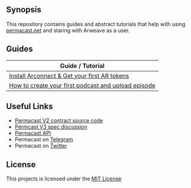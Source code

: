## Synopsis
This repository contains guides and abstract tutorials that help with using [permacast.net](https://permacast.net) and staring with Arweave as a user.

## Guides
| Guide / Tutorial  | 
| ------------- |
| [Install Arconnect & Get your first AR tokens](./docs/getting-ar.md)     | 
| [How to create your first podcast and upload episode](./docs/podcast-setup-v2.md)      |

## Useful Links
- [Permacast V2 contract source code](https://github.com/Parallel-news/permacast/tree/main/v2-contracts)
- [Permcast V3 spec discussion](https://github.com/Parallel-news/permacast/issues/46)
- [Permacast API](https://github.com/Parallel-news/permacast-cache#supported-endpoints)
- Permacast on [Telegram](https://t.me/permacast)
- Permacast on [Twitter](https://twitter.com/permacastapp)

## License
This projects is licensed under the [MIT License](./LICENSE)
